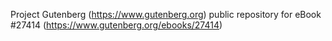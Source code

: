 Project Gutenberg (https://www.gutenberg.org) public repository for eBook #27414 (https://www.gutenberg.org/ebooks/27414)
